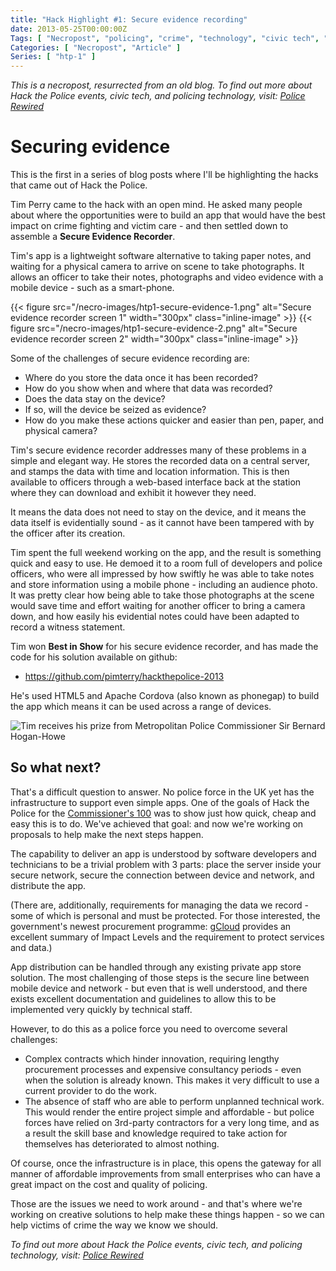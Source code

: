 ```yaml
---
title: "Hack Highlight #1: Secure evidence recording"
date: 2013-05-25T00:00:00Z
Tags: [ "Necropost", "policing", "crime", "technology", "civic tech", "Hack the Police", "Metropolitan Police", "evidence", "recording", "hackathon", "hack", "app", "infrastructure", "photography" ]
Categories: [ "Necropost", "Article" ]
Series: [ "htp-1" ]
---
```


*This is a necropost, resurrected from an old blog. To find out more about Hack the Police events, civic tech, and policing technology, visit: [Police Rewired](https://policerewired.org)*

# Securing evidence

This is the first in a series of blog posts where I'll be highlighting the hacks that came out of Hack the Police.

Tim Perry came to the hack with an open mind. He asked many people about where the opportunities were to build an app that would have the best impact on crime fighting and victim care - and then settled down to assemble a **Secure Evidence Recorder**.

Tim's app is a lightweight software alternative to taking paper notes, and waiting for a physical camera to arrive on scene to take photographs. It allows an officer to take their notes, photographs and video evidence with a mobile device - such as a smart-phone.

{{< figure src="/necro-images/htp1-secure-evidence-1.png" alt="Secure evidence recorder screen 1" width="300px" class="inline-image" >}}
{{< figure src="/necro-images/htp1-secure-evidence-2.png" alt="Secure evidence recorder screen 2" width="300px" class="inline-image" >}}

Some of the challenges of secure evidence recording are:
* Where do you store the data once it has been recorded?
* How do you show when and where that data was recorded?
* Does the data stay on the device?
* If so, will the device be seized as evidence?
* How do you make these actions quicker and easier than pen, paper, and physical camera?

Tim's secure evidence recorder addresses many of these problems in a simple and elegant way. He stores the recorded data on a central server, and stamps the data with time and location information. This is then available to officers through a web-based interface back at the station where they can download and exhibit it however they need.

It means the data does not need to stay on the device, and it means the data itself is evidentially sound - as it cannot have been tampered with by the officer after its creation.

Tim spent the full weekend working on the app, and the result is something quick and easy to use. He demoed it to a room full of developers and police officers, who were all impressed by how swiftly he was able to take notes and store information using a mobile phone - including an audience photo. It was pretty clear how being able to take those photographs at the scene would save time and effort waiting for another officer to bring a camera down, and how easily his evidential notes could have been adapted to record a witness statement.

Tim won **Best in Show** for his secure evidence recorder, and has made the code for his solution available on github:

* https://github.com/pimterry/hackthepolice-2013

He's used HTML5 and Apache Cordova (also known as phonegap) to build the app which means it can be used across a range of devices.

![Tim receives his prize from Metropolitan Police Commissioner Sir Bernard Hogan-Howe](/necro-images/htp1-tp-bhh.jpeg)

## So what next?

That's a difficult question to answer. No police force in the UK yet has the infrastructure to support even simple apps. One of the goals of Hack the Police for the [Commissioner's 100](http://c-100.org) was to show just how quick, cheap and easy this is to do. We've achieved that goal: and now we're working on proposals to help make the next steps happen.

The capability to deliver an app is understood by software developers and technicians to be a trivial problem with 3 parts: place the server inside your secure network, secure the connection between device and network, and distribute the app. 

(There are, additionally, requirements for managing the data we record - some of which is personal and must be protected. For those interested, the government's newest procurement programme: [gCloud](http://gcloud.civilservice.gov.uk/) provides an excellent summary of Impact Levels and the requirement to protect services and data.)

App distribution can be handled through any existing private app store solution. The most challenging of those steps is the secure line between mobile device and network - but even that is well understood, and there exists excellent documentation and guidelines to allow this to be implemented very quickly by technical staff. 

However, to do this as a police force you need to overcome several challenges:

* Complex contracts which hinder innovation, requiring lengthy procurement processes and expensive consultancy periods - even when the solution is already known. This makes it very  difficult to use a current provider to do the work.
* The absence of staff who are able to perform unplanned technical work. This would render the entire project simple and affordable - but police forces have relied on 3rd-party contractors for a very long time, and as a result the skill base and knowledge required to take action for themselves has deteriorated to almost nothing.

Of course, once the infrastructure is in place, this opens the gateway for all manner of affordable improvements from small enterprises who can have a great impact on the cost and quality of policing.

Those are the issues we need to work around - and that's where we're working on creative solutions to help make these things happen - so we can help victims of crime the way we know we should.

*To find out more about Hack the Police events, civic tech, and policing technology, visit: [Police Rewired](https://policerewired.org)*